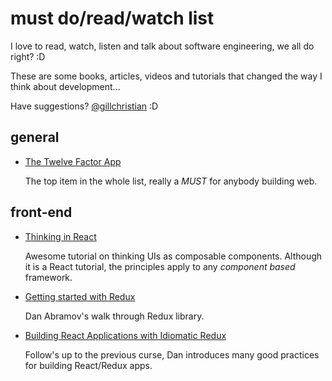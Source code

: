 # must do/read/watch list

I love to read, watch, listen and talk about software engineering, we all do right? :D

These are some books, articles, videos and tutorials that changed the way I think about development...

Have suggestions? [@gillchristian](https://twitter.com/gillchristian) :D

## general

- [The Twelve Factor App](https://12factor.net/)

  The top item in the whole list, really a *MUST* for anybody building web.

## front-end

- [Thinking in React](https://facebook.github.io/react/docs/thinking-in-react.html)

  Awesome tutorial on thinking UIs as composable components. Although it is a React tutorial, the principles apply to any _component based_ framework.

- [Getting started with Redux](https://egghead.io/courses/getting-started-with-redux)

  Dan Abramov's walk through Redux library.

- [Building React Applications with Idiomatic Redux](https://egghead.io/courses/building-react-applications-with-idiomatic-redux)

  Follow's up to the previous curse, Dan introduces many good practices for building React/Redux apps.

